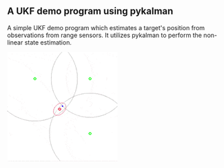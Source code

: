  ## A UKF demo program using pykalman

A simple UKF demo program which estimates a target's position from observations from range sensors. It utilizes pykalman to perform the non-linear state estimation.

![ukf.gif](ukf.gif "ukf.gif")
